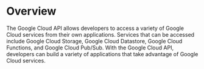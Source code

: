 # Overview

The Google Cloud API allows developers to access a variety of Google Cloud
services from their own applications. Services that can be accessed include
Google Cloud Storage, Google Cloud Datastore, Google Cloud Functions, and
Google Cloud Pub/Sub. With the Google Cloud API, developers can build a variety
of applications that take advantage of Google Cloud services.